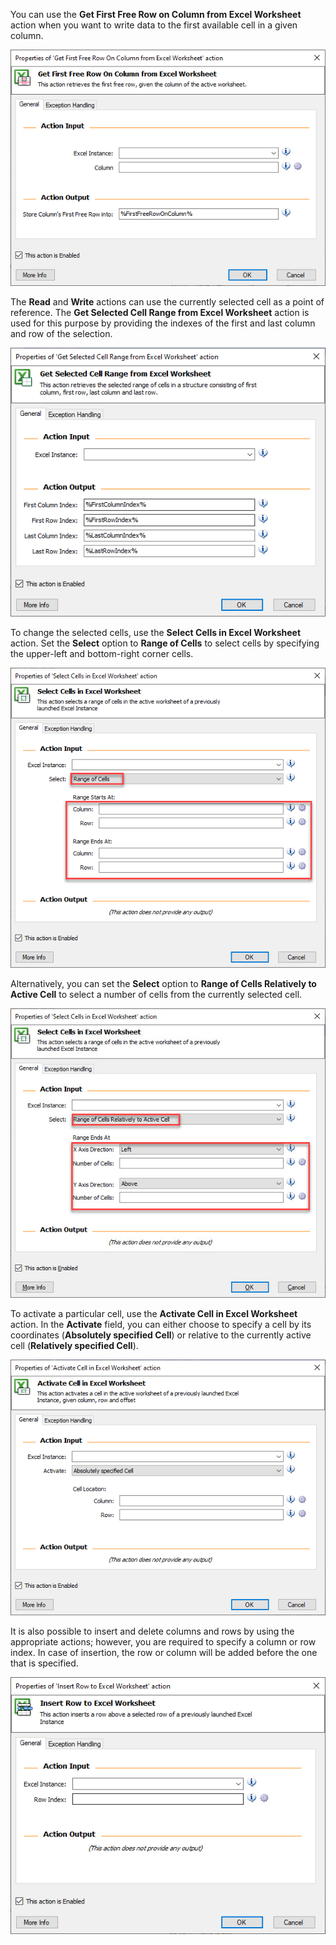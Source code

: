 You can use the **Get First Free Row on Column from Excel Worksheet** action when you want to write data to the first available cell in a given column.
  

![get first free row on column excel action properties](..\media\get-first-free-row-on-column-excel-action-properties.png)


The **Read** and **Write** actions can use the currently selected cell as a point of reference. The **Get Selected Cell Range from Excel Worksheet** action is used for this purpose by providing the indexes of the first and last column and row of the selection.
  

![get selected cell range excel action properties](..\media\get-selected-cell-range-excel-action-properties.png)


To change the selected cells, use the **Select Cells in Excel Worksheet** action. Set the **Select** option to **Range of Cells** to select cells by specifying the upper-left and bottom-right corner cells.


![select cells in excel action properties](..\media\select-cells-in-excel-action-properties.png)


Alternatively, you can set the **Select** option to **Range of Cells Relatively to Active Cell** to select a number of cells from the currently selected cell.
  

![select cells in excel action properties continued](..\media\select-cells-in-excel-action-properties-continued.png)


To activate a particular cell, use the **Activate Cell in Excel Worksheet** action. In the **Activate** field, you can either choose to specify a cell by its coordinates (**Absolutely specified Cell**) or relative to the currently active cell (**Relatively specified Cell**).
  

![activate cell in excel action properties](..\media\activate-cell-in-excel-action-properties.png)


It is also possible to insert and delete columns and rows by using the appropriate actions; however, you are required to specify a column or row index. In case of insertion, the row or column will be added before the one that is specified.
  

![insert row to excel action properties](..\media\insert-row-to-excel-action-properties.png)
